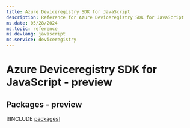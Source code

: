 ```yaml
---
title: Azure Deviceregistry SDK for JavaScript
description: Reference for Azure Deviceregistry SDK for JavaScript
ms.date: 05/28/2024
ms.topic: reference
ms.devlang: javascript
ms.service: deviceregistry
---
```

# Azure Deviceregistry SDK for JavaScript - preview
## Packages - preview
[!INCLUDE [packages](deviceregistry-index.md)]